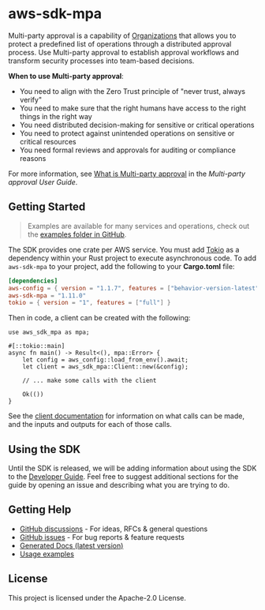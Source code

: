 # aws-sdk-mpa

Multi-party approval is a capability of [Organizations](http://aws.amazon.com/organizations) that allows you to protect a predefined list of operations through a distributed approval process. Use Multi-party approval to establish approval workflows and transform security processes into team-based decisions.

__When to use Multi-party approval__:
  - You need to align with the Zero Trust principle of "never trust, always verify"
  - You need to make sure that the right humans have access to the right things in the right way
  - You need distributed decision-making for sensitive or critical operations
  - You need to protect against unintended operations on sensitive or critical resources
  - You need formal reviews and approvals for auditing or compliance reasons

For more information, see [What is Multi-party approval](https://docs.aws.amazon.com/mpa/latest/userguide/what-is.html) in the _Multi-party approval User Guide_.

## Getting Started

> Examples are available for many services and operations, check out the
> [examples folder in GitHub](https://github.com/awslabs/aws-sdk-rust/tree/main/examples).

The SDK provides one crate per AWS service. You must add [Tokio](https://crates.io/crates/tokio)
as a dependency within your Rust project to execute asynchronous code. To add `aws-sdk-mpa` to
your project, add the following to your **Cargo.toml** file:

```toml
[dependencies]
aws-config = { version = "1.1.7", features = ["behavior-version-latest"] }
aws-sdk-mpa = "1.11.0"
tokio = { version = "1", features = ["full"] }
```

Then in code, a client can be created with the following:

```rust,no_run
use aws_sdk_mpa as mpa;

#[::tokio::main]
async fn main() -> Result<(), mpa::Error> {
    let config = aws_config::load_from_env().await;
    let client = aws_sdk_mpa::Client::new(&config);

    // ... make some calls with the client

    Ok(())
}
```

See the [client documentation](https://docs.rs/aws-sdk-mpa/latest/aws_sdk_mpa/client/struct.Client.html)
for information on what calls can be made, and the inputs and outputs for each of those calls.

## Using the SDK

Until the SDK is released, we will be adding information about using the SDK to the
[Developer Guide](https://docs.aws.amazon.com/sdk-for-rust/latest/dg/welcome.html). Feel free to suggest
additional sections for the guide by opening an issue and describing what you are trying to do.

## Getting Help

* [GitHub discussions](https://github.com/awslabs/aws-sdk-rust/discussions) - For ideas, RFCs & general questions
* [GitHub issues](https://github.com/awslabs/aws-sdk-rust/issues/new/choose) - For bug reports & feature requests
* [Generated Docs (latest version)](https://awslabs.github.io/aws-sdk-rust/)
* [Usage examples](https://github.com/awslabs/aws-sdk-rust/tree/main/examples)

## License

This project is licensed under the Apache-2.0 License.

